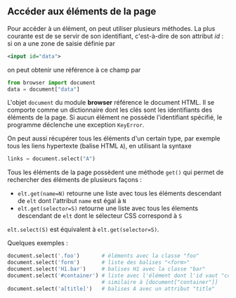 Accéder aux éléments de la page
-------------------------------

Pour accéder à un élément, on peut utiliser plusieurs méthodes. La plus
courante est de se servir de son identifiant, c'est-à-dire de son attribut
_id_ : si on a une zone de saisie définie par

```xml
<input id="data">
```

on peut obtenir une référence à ce champ par

```python
from browser import document
data = document["data"]
```

L'objet `document` du module **browser** référence le document HTML. Il se
comporte comme un dictionnaire dont les clés sont les identifiants des
éléments de la page. Si aucun élément ne possède l'identifiant spécifié, le
programme déclenche une exception `KeyError`.

On peut aussi récupérer tous les éléments d'un certain type, par exemple tous
les liens hypertexte (balise HTML `A`), en  utilisant la syntaxe

```python
links = document.select("A")
```

Tous les éléments de la page possèdent une méthode `get()` qui permet
de rechercher des éléments de plusieurs façons :

- `elt.get(name=N)` retourne une liste avec tous les éléments descendant de
  `elt` dont l'attribut `name` est égal à `N`
- `elt.get(selector=S)` retourne une liste avec tous les élements descendant
  de `elt` dont le sélecteur CSS correspond à `S`

`elt.select(S)` est équivalent à `elt.get(selector=S)`.

Quelques exemples :

```python
document.select('.foo')       # éléments avec la classe "foo"
document.select('form')       # liste des balises "<form>"
document.select('H1.bar')     # balises H1 avec la classe "bar"
document.select('#container') # liste avec l'élément dont l'id vaut "container", 
                              # similaire à [document["container"]]
document.select('a[title]')   # balises A avec un attribut "title"
```
